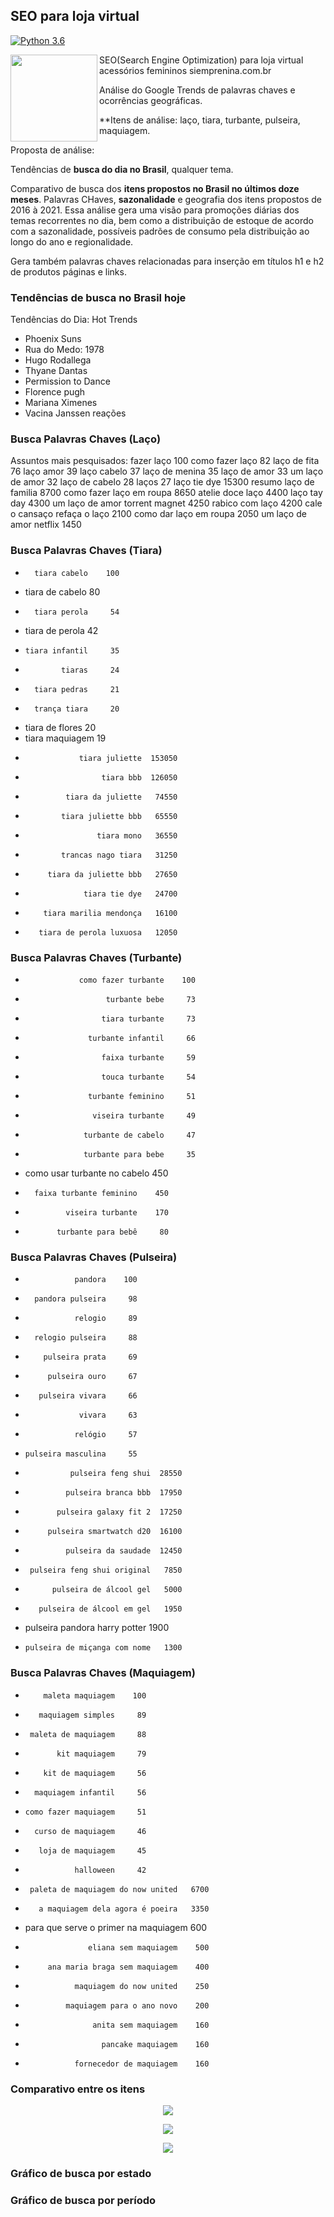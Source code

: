 ## SEO para loja virtual

[![Python 3.6](https://img.shields.io/badge/Python-3.8-blue.svg)](#)

<a href='https://github.com/jamesgilbs/portifolio/tree/main/longshort-cointegracao'><img src='https://github.com/jamesgilbs/portifolio/blob/main/longshort-cointegracao/figures/long-short.jpg' align="left" height="139" /></a>
SEO(Search Engine Optimization) para loja virtual acessórios femininos siemprenina.com.br

Análise do Google Trends de palavras chaves e ocorrências geográficas. 

**Itens de análise: laço, tiara, turbante, pulseira, maquiagem.

Proposta de análise:

Tendências de **busca do dia no Brasil**, qualquer tema.

Comparativo de busca dos **itens propostos no Brasil no últimos doze meses**.
Palavras CHaves, **sazonalidade** e geografia dos itens propostos de 2016 à 2021.
Essa análise gera uma visão para promoções diárias dos temas recorrentes no dia, bem como a distribuição de estoque de acordo com a sazonalidade, possíveis padrões de consumo pela distribuição ao longo do ano e regionalidade.

Gera também palavras chaves relacionadas para inserção em títulos h1 e h2 de produtos páginas e links.

### Tendências de busca no Brasil hoje

Tendências do Dia: Hot Trends
- Phoenix Suns
- Rua do Medo: 1978
- Hugo Rodallega
- Thyane Dantas
- Permission to Dance
- Florence pugh
- Mariana Ximenes
- Vacina Janssen reações

### Busca Palavras Chaves (Laço)

Assuntos mais pesquisados:
                      fazer laço    100
                 como fazer laço     82
                    laço de fita     76
                       laço amor     39
                     laço cabelo     37
                  laço de menina     35
                    laço de amor     33
                 um laço de amor     32
                  laço de cabelo     28
                           laços     27
                     laço tie dye  15300
           resumo laço de familia   8700
         como fazer laço em roupa   8650
                 atelie doce laço   4400
                     laço tay day   4300
   um laço de amor torrent magnet   4250
                  rabico com laço   4200
     cale o cansaço refaça o laço   2100
           como dar laço em roupa   2050
          um laço de amor netflix   1450

### Busca Palavras Chaves (Tiara)
-       tiara cabelo    100
-    tiara de cabelo     80
-       tiara perola     54
-    tiara de perola     42
-     tiara infantil     35
-             tiaras     24
-       tiara pedras     21
-       trança tiara     20
-    tiara de flores     20
-    tiara maquiagem     19
-                 tiara juliette  153050
-                      tiara bbb  126050
-              tiara da juliette   74550
-             tiara juliette bbb   65550
-                     tiara mono   36550
-             trancas nago tiara   31250
-          tiara da juliette bbb   27650
-                  tiara tie dye   24700
-         tiara marilia mendonça   16100
-        tiara de perola luxuosa   12050

### Busca Palavras Chaves (Turbante)
-                 como fazer turbante    100
-                       turbante bebe     73
-                      tiara turbante     73
-                   turbante infantil     66
-                      faixa turbante     59
-                      touca turbante     54
-                   turbante feminino     51
-                    viseira turbante     49
-                  turbante de cabelo     47
-                  turbante para bebe     35
-  como usar turbante no cabelo    450
-       faixa turbante feminino    450
-              viseira turbante    170
-            turbante para bebê     80

### Busca Palavras Chaves (Pulseira)
-                pandora    100
-       pandora pulseira     98
-                relogio     89
-       relogio pulseira     88
-         pulseira prata     69
-          pulseira ouro     67
-        pulseira vivara     66
-                 vivara     63
-                relógio     57
-     pulseira masculina     55
-               pulseira feng shui  28550
-              pulseira branca bbb  17950
-            pulseira galaxy fit 2  17250
-          pulseira smartwatch d20  16100
-              pulseira da saudade  12450
-      pulseira feng shui original   7850
-           pulseira de álcool gel   5000
-        pulseira de álcool em gel   1950
-    pulseira pandora harry potter   1900
-     pulseira de miçanga com nome   1300

### Busca Palavras Chaves (Maquiagem)
-         maleta maquiagem    100
-        maquiagem simples     89
-      maleta de maquiagem     88
-            kit maquiagem     79
-         kit de maquiagem     56
-       maquiagem infantil     56
-     como fazer maquiagem     51
-       curso de maquiagem     46
-        loja de maquiagem     45
-                halloween     42
-      paleta de maquiagem do now united   6700
-        a maquiagem dela agora é poeira   3350
-   para que serve o primer na maquiagem    600
-                   eliana sem maquiagem    500
-          ana maria braga sem maquiagem    400
-                maquiagem do now united    250
-              maquiagem para o ano novo    200
-                    anita sem maquiagem    160
-                      pancake maquiagem    160
-                fornecedor de maquiagem    160

### Comparativo entre os itens

<p align="center">
  <img width="" height="" src="figures/densi.png">
</p>

<p align="center">
  <img width="" height="" src="figures/summary-longshort.png">
</p>

<p align="center">
  <img width="" height="" src="figures/summary-longshort.png">
</p>


### Gráfico de busca por estado

### Gráfico de busca por período


